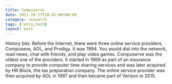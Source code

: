 ```yaml
---
title: Compuserve
date: 2021-10-17T20:43:00+00:00
category: research
tags: [retro,tech]
layout: post
---
```


History bits: Before the Internet, there were three online service providers, Compuseve, AOL, and Prodigy. It was 1994. You would dial into the network, read news, chat with friends, and play video games. Compuserve was the oldest one of the providers. It started in 1969 as part of an insurance company to provide computer time sharing services and was later acquired by HR Block, the tax preparation company. The online service provider was then acquired by AOL in 1997 and then became part of Verizon in 2015.

